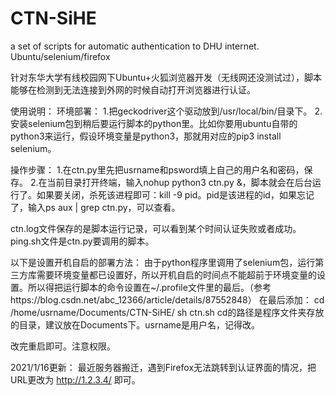 # CTN-SiHE
a set of scripts for automatic authentication to DHU internet. Ubuntu/selenium/firefox

针对东华大学有线校园网下Ubuntu+火狐浏览器开发（无线网还没测试过），脚本能够在检测到无法连接到外网的时候自动打开浏览器进行认证。

使用说明：
环境部署：
1.把geckodriver这个驱动放到/usr/local/bin/目录下。
2.安装selenium包到稍后要运行脚本的python里。比如你要用ubuntu自带的python3来运行，假设环境变量是python3，那就用对应的pip3 install selenium。

操作步骤：
1.在ctn.py里先把usrname和psword填上自己的用户名和密码，保存。
2.在当前目录打开终端，输入nohup python3 ctn.py &，脚本就会在后台运行了。如果要关闭，杀死该进程即可：kill -9 pid。pid是该进程的id，如果忘记了，输入ps aux | grep ctn.py，可以查看。

ctn.log文件保存的是脚本运行记录，可以看到某个时间认证失败或者成功。
ping.sh文件是ctn.py要调用的脚本。

以下是设置开机自启的部署方法：
由于python程序里调用了selenium包，运行第三方库需要环境变量都已设置好，所以开机自启的时间点不能超前于环境变量的设置。所以得把运行脚本的命令设置在~/.profile文件里的最后。（参考https://blog.csdn.net/abc_12366/article/details/87552848）
在最后添加：
cd /home/usrname/Documents/CTN-SiHE/
sh ctn.sh
cd的路径是程序文件夹存放的目录，建议放在Documents下。usrname是用户名，记得改。

改完重启即可。注意权限。

2021/1/16更新：
最近服务器搬迁，遇到Firefox无法跳转到认证界面的情况，把URL更改为 http://1.2.3.4/ 即可。

